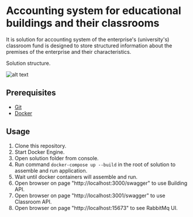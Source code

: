 # Accounting system for educational buildings and their classrooms

It is solution for accounting system of the enterprise's (university's) classroom fund is designed to store structured information about the premises of the enterprise and their characteristics.

Solution structure.

![alt text](https://i.ibb.co/2qxs91P/image.png)

## Prerequisites

+ [Git](https://git-scm.com/)
+ [Docker](https://www.docker.com/)

## Usage

1. Clone this repository.
1. Start Docker Engine.
1. Open solution folder from console.
1. Run command `docker-compose up --build` in the root of solution to assemble and run application.
1. Wait until docker containers will assemble and run.
1. Open browser on page "http://localhost:3000/swagger" to use Building API.
1. Open browser on page "http://localhost:3001/swagger" to use Classroom API.
1. Open browser on page "http://localhost:15673" to see RabbitMq UI.
